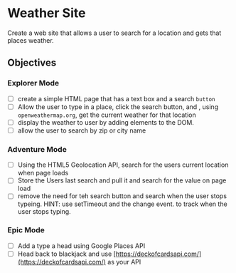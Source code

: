 # Weather Site

Create a web site that allows a user to search for a location and gets that places weather.

## Objectives

### Explorer Mode

- [ ] create a simple HTML page that has a text box and a search `button`
- [ ] Allow the user to type in a place, click the search button, and , using `openweathermap.org`, get the current weather for that location
- [ ] display the weather to user by adding elements to the DOM.
- [ ] allow the user to search by zip or city name

### Adventure Mode

- [ ] Using the HTML5 Geolocation API, search for the users current location when page loads
- [ ] Store the Users last search and pull it and search for the value on page load
- [ ] remove the need for teh search button and search when the user stops typeing. HINT: use setTimeout and the change event. to track when the user stops typing.

### Epic Mode

- [ ] Add a type a head using Google Places API
- [ ] Head back to blackjack and use [https://deckofcardsapi.com/](https://deckofcardsapi.com/) as your API
